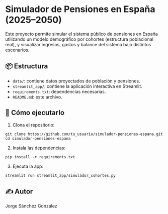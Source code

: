 
# Simulador de Pensiones en España (2025–2050)

Este proyecto permite simular el sistema público de pensiones en España utilizando un modelo demográfico por cohortes (estructura poblacional real), y visualizar ingresos, gastos y balance del sistema bajo distintos escenarios.

## 📦 Estructura

- `data/`: contiene datos proyectados de población y pensiones.
- `streamlit_app/`: contiene la aplicación interactiva en Streamlit.
- `requirements.txt`: dependencias necesarias.
- `README.md`: este archivo.

## 🚀 Cómo ejecutarlo

1. Clona el repositorio:
```
git clone https://github.com/tu_usuario/simulador-pensiones-espana.git
cd simulador-pensiones-espana
```

2. Instala las dependencias:
```
pip install -r requirements.txt
```

3. Ejecuta la app:
```
streamlit run streamlit_app/simulador_cohortes.py
```

## ✍️ Autor

Jorge Sánchez González 
